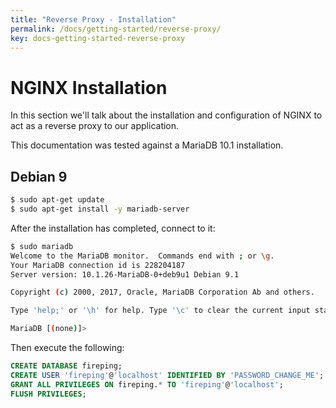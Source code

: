 ```yaml
---
title: "Reverse Proxy - Installation"
permalink: /docs/getting-started/reverse-proxy/
key: docs-getting-started-reverse-proxy
---
```


# NGINX Installation

In this section we'll talk about the installation and configuration of NGINX to act as a reverse proxy to our application.

This documentation was tested against a MariaDB 10.1 installation.

## Debian 9

```bash
$ sudo apt-get update
$ sudo apt-get install -y mariadb-server
``` 

After the installation has completed, connect to it:

```bash
$ sudo mariadb
Welcome to the MariaDB monitor.  Commands end with ; or \g.
Your MariaDB connection id is 228204187
Server version: 10.1.26-MariaDB-0+deb9u1 Debian 9.1

Copyright (c) 2000, 2017, Oracle, MariaDB Corporation Ab and others.

Type 'help;' or '\h' for help. Type '\c' to clear the current input statement.

MariaDB [(none)]> 
```

Then execute the following:

```sql
CREATE DATABASE fireping;
CREATE USER 'fireping'@'localhost' IDENTIFIED BY 'PASSWORD_CHANGE_ME';
GRANT ALL PRIVILEGES ON fireping.* TO 'fireping'@'localhost';
FLUSH PRIVILEGES;
```